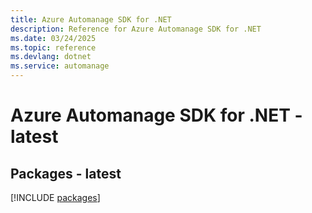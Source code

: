 ```yaml
---
title: Azure Automanage SDK for .NET
description: Reference for Azure Automanage SDK for .NET
ms.date: 03/24/2025
ms.topic: reference
ms.devlang: dotnet
ms.service: automanage
---
```

# Azure Automanage SDK for .NET - latest
## Packages - latest
[!INCLUDE [packages](automanage-index.md)]